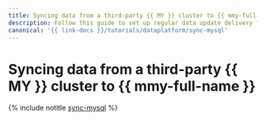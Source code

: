 ```yaml
---
title: Syncing data from a third-party {{ MY }} cluster to {{ mmy-full-name }}
description: Follow this guide to set up regular data update delivery from a third-party {{ MY }} cluster to {{ mmy-name }}.
canonical: '{{ link-docs }}/tutorials/dataplatform/sync-mysql'
---
```


# Syncing data from a third-party {{ MY }} cluster to {{ mmy-full-name }}


{% include notitle [sync-mysql](../../_tutorials/dataplatform/sync-mysql.md) %}

